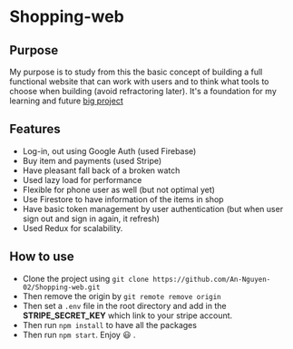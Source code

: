 # Shopping-web

## Purpose

My purpose is to study from this the basic concept of building a full functional website that can work with users and to think what tools to choose when building (avoid refractoring later). It's a foundation for my learning and future [big project](https://www.behance.net/gallery/134056463/EventGo-Web-Service)

## Features

- Log-in, out using Google Auth (used Firebase)
- Buy item and payments (used Stripe)
- Have pleasant fall back of a broken watch
- Used lazy load for performance
- Flexible for phone user as well (but not optimal yet)
- Use Firestore to have information of the items in shop
- Have basic token management by user authentication (but when user sign out and sign in again, it refresh)
- Used Redux for scalability.

## How to use

- Clone the project using `git clone https://github.com/An-Nguyen-02/Shopping-web.git`
- Then remove the origin by `git remote remove origin`
- Then set a `.env` file in the root directory and add in the **STRIPE_SECRET_KEY** which link to your stripe account.
- Then run `npm install` to have all the packages
- Then run `npm start`. Enjoy :smiley: .

